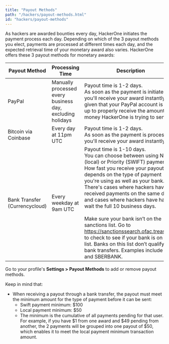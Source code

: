 ```yaml
---
title: "Payout Methods"
path: "/hackers/payout-methods.html"
id: "hackers/payout-methods"
---
```


As hackers are awarded bounties every day, HackerOne initiates the payment process each day. Depending on which of the 3 payout methods you elect, payments are processed at different times each day, and the expected retrieval time of your monetary award also varies. HackerOne offers these 3 payout methods for monetary awards: 

Payout Method | Processing Time | Description  
------------- | --------------- | ----------- 
PayPal | Manually processed every business day, excluding holidays | Payout time is 1-2 days.<br>As soon as the payment is initiated, you'll receive your award instantly, given that your PayPal account is set up to properly receive the amount of money HackerOne is trying to send.</br>
Bitcoin via Coinbase | Every day at 11pm UTC | Payout time is 1-2 days.<br>As soon as the payment is processed, you'll receive your award instantly.</br>
Bank Transfer (Currencycloud) | Every weekday at 9am UTC | Payout time is 1-10 days.<br>You can choose between using Normal (local) or Priority (SWIFT) payments. How fast you receive your payout depends on the type of payment you're using as well as your bank. There's cases where hackers have received payments on the same day and cases where hackers have had to wait the full 10 business days.</br><br>Make sure your bank isn’t on the sanctions list. Go to https://sanctionssearch.ofac.treas.gov/ to check to see if your bank is on the list. Banks on this list don’t qualify for bank transfers. Examples include VTB and SBERBANK.</br>

Go to your profile's <b>Settings > Payout Methods</b> to add or remove payout methods. 

Keep in mind that:
* When receiving a payout through a bank transfer, the payout must meet the minimum amount for the type of payment before it can be sent: 
     * Swift payment minimum: $100
     * Local payment minimum: $50
     * The minimum is the cumulative of all payments pending for that user. For example, if you have $1 from one award and $49 pending from another, the 2 payments will be grouped into one payout of $50, which enables it to meet the local payment minimum transaction amount.
